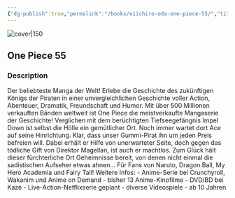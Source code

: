 ```yaml
---
{"dg-publish":true,"permalink":"/books/eiichiro-oda-one-piece-55/","title":"\"One Piece 55\"","tags":["Fantasy","manga","pirate"]}
---
```




![cover|150](http://books.google.com/books/content?id=8FrKCgAAQBAJ&printsec=frontcover&img=1&zoom=1&edge=curl&source=gbs_api)

## One Piece 55

### Description

Der beliebteste Manga der Welt! Erlebe die Geschichte des zukünftigen Königs der Piraten in einer unvergleichlichen Geschichte voller Action, Abenteuer, Dramatik, Freundschaft und Humor. Mit über 500 Millionen verkauften Bänden weltweit ist One Piece die meistverkaufte Mangaserie der Geschichte! Verglichen mit dem berüchtigten Tiefseegefängnis Impel Down ist selbst die Hölle ein gemütlicher Ort. Noch immer wartet dort Ace auf seine Hinrichtung. Klar, dass unser Gummi-Pirat ihn um jeden Preis befreien will. Dabei erhält er Hilfe von unerwarteter Seite, doch gegen das tödliche Gift von Direktor Magellan, ist auch er machtlos. Zum Glück hält dieser fürchterliche Ort Geheimnisse bereit, von denen nicht einmal die sadistischen Aufseher etwas ahnen... Für Fans von Naruto, Dragon Ball, My Hero Academia und Fairy Tail! Weitere Infos: - Anime-Serie bei Crunchyroll, Wakanim und Anime on Demand - bisher 13 Anime-Kinofilme - DVD/BD bei Kazé - Live-Action-Netflixserie geplant - diverse Videospiele - ab 10 Jahren
```